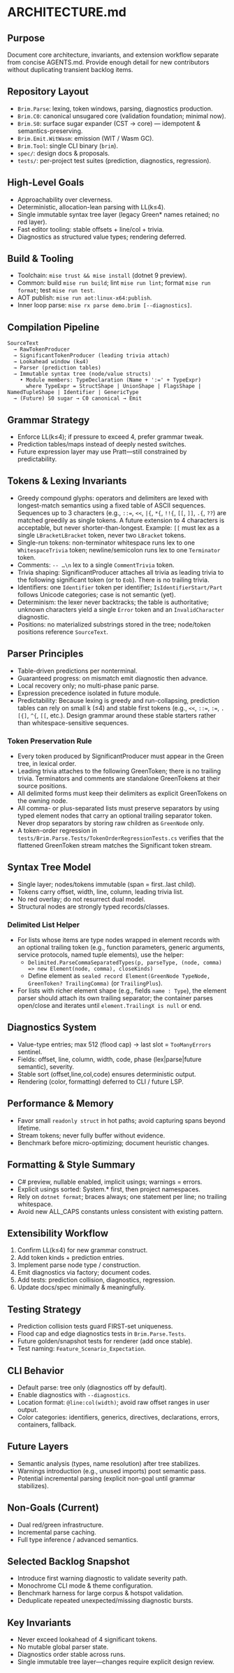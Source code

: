 # ARCHITECTURE.md

## Purpose
Document core architecture, invariants, and extension workflow separate from concise AGENTS.md. Provide enough detail for new contributors without duplicating transient backlog items.

## Repository Layout
- `Brim.Parse`: lexing, token windows, parsing, diagnostics production.
- `Brim.C0`: canonical unsugared core (validation foundation; minimal now).
- `Brim.S0`: surface sugar expander (CST → core) — idempotent & semantics-preserving.
- `Brim.Emit.WitWasm`: emission (WIT / Wasm GC).
- `Brim.Tool`: single CLI binary (`brim`).
- `spec/`: design docs & proposals.
- `tests/`: per-project test suites (prediction, diagnostics, regression).

## High-Level Goals
- Approachability over cleverness.
- Deterministic, allocation-lean parsing with LL(k≤4).
- Single immutable syntax tree layer (legacy Green* names retained; no red layer).
- Fast editor tooling: stable offsets + line/col + trivia.
- Diagnostics as structured value types; rendering deferred.

## Build & Tooling
- Toolchain: `mise trust && mise install` (dotnet 9 preview).
- Common: build `mise run build`; lint `mise run lint`; format `mise run format`; test `mise run test`.
- AOT publish: `mise run aot:linux-x64:publish`.
- Inner loop parse: `mise rx parse demo.brim [--diagnostics]`.

## Compilation Pipeline
```
SourceText
  → RawTokenProducer
  → SignificantTokenProducer (leading trivia attach)
  → Lookahead window (k≤4)
  → Parser (prediction tables)
  → Immutable syntax tree (node/value structs)
    • Module members: TypeDeclaration (Name + ':=' + TypeExpr)
      where TypeExpr = StructShape | UnionShape | FlagsShape | NamedTupleShape | Identifier | GenericType
  → (Future) S0 sugar → C0 canonical → Emit
```

## Grammar Strategy
- Enforce LL(k≤4); if pressure to exceed 4, prefer grammar tweak.
- Prediction tables/maps instead of deeply nested switches.
- Future expression layer may use Pratt—still constrained by predictability.

## Tokens & Lexing Invariants
- Greedy compound glyphs: operators and delimiters are lexed with longest-match semantics using a fixed table of ASCII sequences. Sequences up to 3 characters (e.g., `::=`, `<<`, `|{`, `*{`, `!!{`, `[[`, `]]`, `.{`, `??`) are matched greedily as single tokens. A future extension to 4 characters is acceptable, but never shorter-than-longest. Example: `[[` must lex as a single `LBracketLBracket` token, never two `LBracket` tokens.
- Single-run tokens: non-terminator whitespace runs lex to one `WhitespaceTrivia` token; newline/semicolon runs lex to one `Terminator` token.
- Comments: `-- …\n` lex to a single `CommentTrivia` token.
- Trivia shaping: SignificantProducer attaches all trivia as leading trivia to the following significant token (or to `Eob`). There is no trailing trivia.
- Identifiers: one `Identifier` token per identifier; `IsIdentifierStart/Part` follows Unicode categories; case is not semantic (yet).
- Determinism: the lexer never backtracks; the table is authoritative; unknown characters yield a single `Error` token and an `InvalidCharacter` diagnostic.
- Positions: no materialized substrings stored in the tree; node/token positions reference `SourceText`.

## Parser Principles
- Table-driven predictions per nonterminal.
- Guaranteed progress: on mismatch emit diagnostic then advance.
- Local recovery only; no multi-phase panic parse.
- Expression precedence isolated in future module.
- Predictability: Because lexing is greedy and run-collapsing, prediction tables can rely on small k (≤4) and stable first tokens (e.g., `<<`, `::=`, `:=`, `.[{]`, `^{`, `[[`, etc.). Design grammar around these stable starters rather than whitespace-sensitive sequences.

### Token Preservation Rule
- Every token produced by SignificantProducer must appear in the Green tree, in lexical order.
- Leading trivia attaches to the following GreenToken; there is no trailing trivia. Terminators and comments are standalone GreenTokens at their source positions.
- All delimited forms must keep their delimiters as explicit GreenTokens on the owning node.
- All comma- or plus-separated lists must preserve separators by using typed element nodes that carry an optional trailing separator token. Never drop separators by storing raw children as `GreenNode` only.
- A token-order regression in `tests/Brim.Parse.Tests/TokenOrderRegressionTests.cs` verifies that the flattened GreenToken stream matches the Significant token stream.

## Syntax Tree Model
- Single layer; nodes/tokens immutable (span = first..last child).
- Tokens carry offset, width, line, column, leading trivia list.
- No red overlay; do not resurrect dual model.
- Structural nodes are strongly typed records/classes.

### Delimited List Helper
- For lists whose items are type nodes wrapped in element records with an optional trailing token (e.g., function parameters, generic arguments, service protocols, named tuple elements), use the helper:
  - `Delimited.ParseCommaSeparatedTypes(p, parseType, (node, comma) => new Element(node, comma), closeKinds)`
  - Define element as `sealed record Element(GreenNode TypeNode, GreenToken? TrailingComma)` (or `TrailingPlus`).
- For lists with richer element shape (e.g., fields `name : Type`), the element parser should attach its own trailing separator; the container parses open/close and iterates until `element.TrailingX is null` or end.

## Diagnostics System
- Value-type entries; max 512 (flood cap) → last slot = `TooManyErrors` sentinel.
- Fields: offset, line, column, width, code, phase (lex|parse|future semantic), severity.
- Stable sort (offset,line,col,code) ensures deterministic output.
- Rendering (color, formatting) deferred to CLI / future LSP.

## Performance & Memory
- Favor small `readonly struct` in hot paths; avoid capturing spans beyond lifetime.
- Stream tokens; never fully buffer without evidence.
- Benchmark before micro-optimizing; document heuristic changes.

## Formatting & Style Summary
- C# preview, nullable enabled, implicit usings; warnings = errors.
- Explicit usings sorted: System.* first, then project namespaces.
- Rely on `dotnet format`; braces always; one statement per line; no trailing whitespace.
- Avoid new ALL_CAPS constants unless consistent with existing pattern.

## Extensibility Workflow
1. Confirm LL(k≤4) for new grammar construct.
2. Add token kinds + prediction entries.
3. Implement parse node type / construction.
4. Emit diagnostics via factory; document codes.
5. Add tests: prediction collision, diagnostics, regression.
6. Update docs/spec minimally & meaningfully.

## Testing Strategy
- Prediction collision tests guard FIRST-set uniqueness.
- Flood cap and edge diagnostics tests in `Brim.Parse.Tests`.
- Future golden/snapshot tests for renderer (add once stable).
- Test naming: `Feature_Scenario_Expectation`.

## CLI Behavior
- Default parse: tree only (diagnostics off by default).
- Enable diagnostics with `--diagnostics`.
- Location format: `@line:col(width)`; avoid raw offset ranges in user output.
- Color categories: identifiers, generics, directives, declarations, errors, containers, fallback.

## Future Layers
- Semantic analysis (types, name resolution) after tree stabilizes.
- Warnings introduction (e.g., unused imports) post semantic pass.
- Potential incremental parsing (explicit non-goal until grammar stabilizes).

## Non-Goals (Current)
- Dual red/green infrastructure.
- Incremental parse caching.
- Full type inference / advanced semantics.

## Selected Backlog Snapshot
- Introduce first warning diagnostic to validate severity path.
- Monochrome CLI mode & theme configuration.
- Benchmark harness for large corpus & hotspot validation.
- Deduplicate repeated unexpected/missing diagnostic bursts.

## Key Invariants
- Never exceed lookahead of 4 significant tokens.
- No mutable global parser state.
- Diagnostics order stable across runs.
- Single immutable tree layer—changes require explicit design review.
